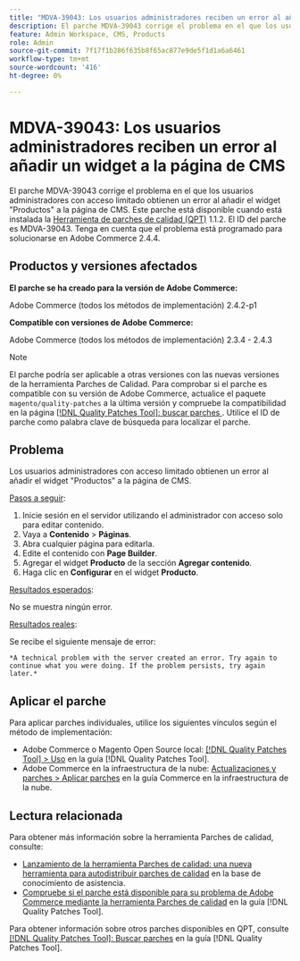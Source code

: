 ```yaml
---
title: "MDVA-39043: Los usuarios administradores reciben un error al añadir un widget a la página de CMS"
description: El parche MDVA-39043 corrige el problema en el que los usuarios administradores con acceso limitado obtienen un error al añadir el widget "Productos" a la página de CMS. Este parche está disponible cuando está instalada la [Quality Patches Tool (QPT)](https://experienceleague.adobe.com/es/docs/commerce-knowledge-base/kb/announcements/commerce-announcements/magento-quality-patches-released-new-tool-to-self-serve-quality-patches) 1.1.2. El ID del parche es MDVA-39043. Tenga en cuenta que el problema está programado para solucionarse en Adobe Commerce 2.4.4.
feature: Admin Workspace, CMS, Products
role: Admin
source-git-commit: 7f17f1b286f635b8f65ac877e9de5f1d1a6a6461
workflow-type: tm+mt
source-wordcount: '416'
ht-degree: 0%

---
```


# MDVA-39043: Los usuarios administradores reciben un error al añadir un widget a la página de CMS

El parche MDVA-39043 corrige el problema en el que los usuarios administradores con acceso limitado obtienen un error al añadir el widget &quot;Productos&quot; a la página de CMS. Este parche está disponible cuando está instalada la [Herramienta de parches de calidad (QPT)](https://experienceleague.adobe.com/es/docs/commerce-knowledge-base/kb/announcements/commerce-announcements/magento-quality-patches-released-new-tool-to-self-serve-quality-patches) 1.1.2. El ID del parche es MDVA-39043. Tenga en cuenta que el problema está programado para solucionarse en Adobe Commerce 2.4.4.

## Productos y versiones afectados

**El parche se ha creado para la versión de Adobe Commerce:**

Adobe Commerce (todos los métodos de implementación) 2.4.2-p1

**Compatible con versiones de Adobe Commerce:**

Adobe Commerce (todos los métodos de implementación) 2.3.4 - 2.4.3

>[!NOTE]
>
>El parche podría ser aplicable a otras versiones con las nuevas versiones de la herramienta Parches de Calidad. Para comprobar si el parche es compatible con su versión de Adobe Commerce, actualice el paquete `magento/quality-patches` a la última versión y compruebe la compatibilidad en la página [[!DNL Quality Patches Tool]: buscar parches ](https://experienceleague.adobe.com/es/docs/commerce-knowledge-base/kb/announcements/commerce-announcements/magento-quality-patches-released-new-tool-to-self-serve-quality-patches). Utilice el ID de parche como palabra clave de búsqueda para localizar el parche.

## Problema

Los usuarios administradores con acceso limitado obtienen un error al añadir el widget &quot;Productos&quot; a la página de CMS.

<u>Pasos a seguir</u>:

1. Inicie sesión en el servidor utilizando el administrador con acceso solo para editar contenido.
1. Vaya a **Contenido** > **Páginas**.
1. Abra cualquier página para editarla.
1. Edite el contenido con **Page Builder**.
1. Agregar el widget **Producto** de la sección **Agregar contenido**.
1. Haga clic en **Configurar** en el widget **Producto**.

<u>Resultados esperados</u>:

No se muestra ningún error.

<u>Resultados reales</u>:

Se recibe el siguiente mensaje de error:

`*A technical problem with the server created an error. Try again to continue what you were doing. If the problem persists, try again later.*`

## Aplicar el parche

Para aplicar parches individuales, utilice los siguientes vínculos según el método de implementación:

* Adobe Commerce o Magento Open Source local: [[!DNL Quality Patches Tool] > Uso](/help/tools/quality-patches-tool/usage.md) en la guía [!DNL Quality Patches Tool].
* Adobe Commerce en la infraestructura de la nube: [Actualizaciones y parches > Aplicar parches](https://experienceleague.adobe.com/docs/commerce-cloud-service/user-guide/develop/upgrade/apply-patches.html?lang=es) en la guía Commerce en la infraestructura de la nube.

## Lectura relacionada

Para obtener más información sobre la herramienta Parches de calidad, consulte:

* [Lanzamiento de la herramienta Parches de calidad: una nueva herramienta para autodistribuir parches de calidad](https://experienceleague.adobe.com/es/docs/commerce-knowledge-base/kb/announcements/commerce-announcements/magento-quality-patches-released-new-tool-to-self-serve-quality-patches) en la base de conocimiento de asistencia.
* [Compruebe si el parche está disponible para su problema de Adobe Commerce mediante la herramienta Parches de calidad](/help/tools/quality-patches-tool/patches-available-in-qpt/check-patch-for-magento-issue-with-magento-quality-patches.md) en la guía [!DNL Quality Patches Tool].

Para obtener información sobre otros parches disponibles en QPT, consulte [[!DNL Quality Patches Tool]: Buscar parches](https://experienceleague.adobe.com/tools/commerce-quality-patches/index.html?lang=es) en la guía [!DNL Quality Patches Tool].
